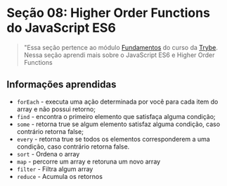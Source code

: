 # Seção 08: Higher Order Functions do JavaScript ES6

>"Essa seção pertence ao módulo [Fundamentos](https://github.com/Ruan-Portella/Trybe_Exercicios/tree/main/fundamentos) do curso da [Trybe](https://www.betrybe.com/). Nessa seção aprendi mais sobre o JavaScript ES6 e Higher Order Functions

## Informações aprendidas


- `forEach` - executa uma ação determinada por você para cada item do array e não possui retorno;
- `find` - encontra o primeiro elemento que satisfaça alguma condição;
- `some` - retorna true se algum elemento satisfaz alguma condição, caso contrário retorna false;
- `every` - retorna true se todos os elementos corresponderem a uma condição, caso contrário retorna false.
- `sort` - Ordena o array
- `map` - percorre um array e retoruna um novo array
- `filter` - Filtra algum array
- `reduce` - Acumula os retornos 